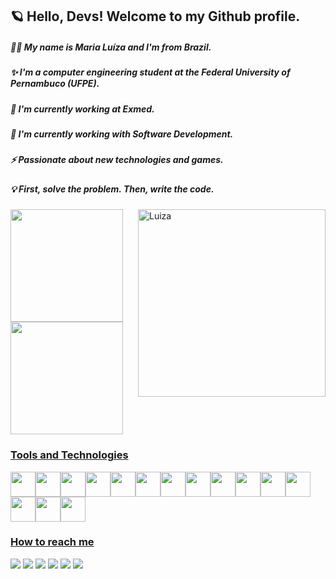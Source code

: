 ## 🪐 Hello, Devs! Welcome to my Github profile. 
##### 👩‍💻 My name is Maria Luíza and I'm from Brazil.
##### ✨ I'm a computer engineering student at the Federal University of Pernambuco (UFPE).
##### 🏢 I'm currently working at Exmed.
##### 🌱 I'm currently working with Software Development. 
##### ⚡ Passionate about new technologies and games. 
##### 💡 First, solve the problem. Then, write the code.

<img align="right" alt="Luiza" img src="https://cdn.discordapp.com/attachments/979345427394609173/983380245057011762/picasion.com_c71fcc39e2e49bd60c02bf1ebd237870.gif" width="300" height="300"/>

<div>
<a href="https://github.com/mluizax">
<img height="180em" src="https://github-readme-stats.vercel.app/api/top-langs/?username=mluizax&layout=compact&langs_count=7&theme=dracula"/>
<img height="180em" src="https://github-readme-stats.vercel.app/api?username=mluizax&show_icons=true&theme=dracula&include_all_commits=true&count_private=true"/> 
</div>
 
  
### Tools and Technologies
<img src="https://cdn.jsdelivr.net/gh/devicons/devicon/icons/git/git-original.svg" width="40" height="40"/><img src="https://cdn.jsdelivr.net/gh/devicons/devicon/icons/c/c-original.svg" width="40" height="40"/><img src="https://cdn.jsdelivr.net/gh/devicons/devicon/icons/javascript/javascript-original.svg" width="40" height="40"/><img src="https://cdn.jsdelivr.net/gh/devicons/devicon/icons/python/python-original.svg" width="40" height="40"/><img src="https://cdn.jsdelivr.net/gh/devicons/devicon/icons/numpy/numpy-original.svg" width="40" height="40"/><img src="https://cdn.jsdelivr.net/gh/devicons/devicon/icons/pandas/pandas-original.svg" width="40" height="40"/><img src="https://cdn.jsdelivr.net/gh/devicons/devicon/icons/pycharm/pycharm-original.svg" width="40" height="40"/><img src="https://cdn.jsdelivr.net/gh/devicons/devicon/icons/vscode/vscode-original.svg" width="40" height="40"/><img src="https://cdn.jsdelivr.net/gh/devicons/devicon/icons/xcode/xcode-plain.svg" width="40" height="40"/><img src="https://cdn.jsdelivr.net/gh/devicons/devicon/icons/nodejs/nodejs-original.svg" width="40" height="40"/><img src="https://cdn.jsdelivr.net/gh/devicons/devicon/icons/html5/html5-original.svg" width="40" height="40"/><img src="https://cdn.jsdelivr.net/gh/devicons/devicon/icons/cplusplus/cplusplus-original.svg" width="40" height="40"/><img src="https://cdn.jsdelivr.net/gh/devicons/devicon/icons/github/github-original.svg" width="40" height="40"/><img src="https://cdn.jsdelivr.net/gh/devicons/devicon/icons/linux/linux-plain.svg" width="40" height="40"/><img src="https://cdn.jsdelivr.net/gh/devicons/devicon/icons/windows8/windows8-original.svg" width="40" height="40"/>

  
  
### How to reach me

<div>
<a href = "mailto:mlorb@cin.ufpe.br"><img src="https://img.shields.io/badge/Gmail-D14836?style=for-the-badge&logo=gmail&logoColor=white" target="_blank"></a>
<a href="https://www.linkedin.com/in/marialuizaottwil/" target="_blank"><img src="https://img.shields.io/badge/-LinkedIn-%230077B5?style=for-the-badge&logo=linkedin&logoColor=white" target="_blank"></a>
<a href="https://open.spotify.com/user/12155026019" target="_blank"><img src="https://img.shields.io/badge/Spotify-1ED760?&style=for-the-badge&logo=spotify&logoColor=white" target="_blank"></a>
<a href="https://instagram.com/luottwil" target="_blank"><img src="https://img.shields.io/badge/-Instagram-%23E4405F?style=for-the-badge&logo=instagram&logoColor=white" target="_blank"></a>
<a href="https://www.twitch.tv/missluiza" target="_blank"><img src="https://img.shields.io/badge/Twitch-9146FF?style=for-the-badge&logo=twitch&logoColor=white" target="_blank"></a>
<a href="https://www.youtube.com/channel/UCew_gxO1VeMfSKq8AIoRtPA" target="_blank"><img src="https://img.shields.io/badge/YouTube-FF0000?style=for-the-badge&logo=youtube&logoColor=white" target="_blank"></a>
</div>
